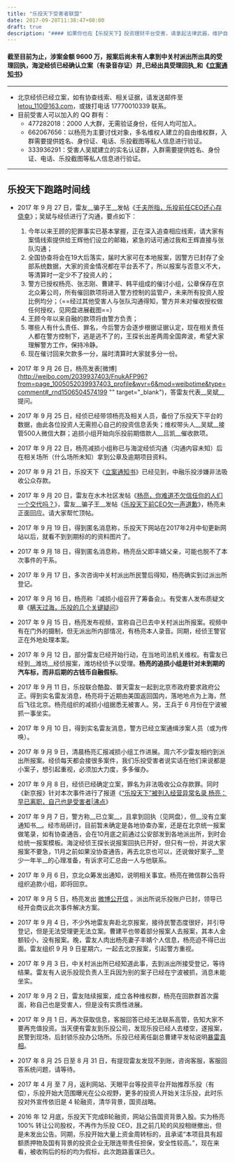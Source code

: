 ```yaml
---
title: "乐投天下受害者联盟"
date: 2017-09-28T11:38:47+08:00
draft: true
description: "#### 如果你也在【乐投天下】投资理财平台受害，请拿起法律武器，维护自己的权利。"
---
```


#### 截至目前为止，涉案金额 9600 万，报案后尚未有人拿到中关村派出所出具的受理回执，海淀经侦已经确认立案（有录音存证）并_已经出具受理回执_和《[立案通知书](/resource/相关截图/20170921立案通知书.jpg)》

---

- 北京经侦已经立案，如有协查线索、相关证据，请发送邮件至 letou_110@163.com，或拨打电话 17770010339 联系。
- 目前受害人可以加入的 QQ 群有：
	- 477282018：2000 人大群，无需验证身份，任何人均可加入。
	- 662067656：以杨亮为主要讨伐对象，多名维权人建立的自由维权群，入群需要提供姓名、身份证、电话、乐投截图等私人信息进行验证。
	- 333936291：受害人吴斌建立的实名认证群，入群需要提供姓名、身份证、电话、乐投截图等私人信息进行验证。

	
---

## 乐投天下跑路时间线
- 2017 年 9 月 27 日，雷友__骗子王__发帖《[千夫所指，乐投前任CEO还心存侥幸](http://www.p2peye.com/thread-1901591-1-1.html)》；吴斌与经侦进行了沟通，要点如下：
	1. 今年以来王顾的犯罪事实已基本掌握，正在深入追查相应线索，请大家有案情线索提供给王辉他们设立的邮箱，紧急的话可通过我和王辉直接与张队沟通；
	2. 全国协查将会在19大后落实，届时大家可在本地报案，因警方已封存了全部系统数据，大家的资金情况都在平台丢不了，所以报案与否意义不大，等清算时一定少不了投资人的；
	3. 警方已授权杨亮、张志刚、曹建平、韩平组成的催讨小组，公章保存在京北众筹公司，所有催回款项将进入警方控制的监管户，未来所有投资人按比例均分；（==经过其他受害人与张队沟通得知，警方并未对催收授权做任何授权，见网盘进展截图==）
	4. 王顾今年以来自融的款项将由警方负责；
	5. 哪些人有什么责任、罪名，今后警方会逐步根据证据认定，现在相关责任人都在警方控制下，逃是逃不了的，王探长出差两周全国奔波，希望大家理解警方工作，保持冷静。
	6. 现在催讨回来欠款多一分，届时清算时大家就多分一份。


- 2017 年 9 月 26 日，杨亮发表[微博](http://weibo.com/2039937403/FnukAFP96?from=page_1005052039937403_profile&wvr=6&mod=weibotime&type=comment#_rnd1506504574199 "" target="_blank")，答雷友代表__吴斌__提问。
- 2017 年 9 月 25 日，经侦已经带领杨亮及相关人员，备份了乐投天下平台的数据，由此各位投资人无需担心自己的投资信息丢失；维权带头人__吴斌__接管500人微信大群；追损小组开始向乐投前期借款人__吕凯__催收款项。
- 2017 年 9 月 22 日，杨亮减损小组称已与海淀经侦沟通（沟通内容未知）后在相关场所（什么场所未知）拿到公章及逾期项目资料。
- 2017 年 9 月 21 日，乐投天下《[立案通知书](/resource/相关截图/20170921立案通知书.jpg)》已经见到，中融乐投涉嫌非法吸收公众存款。
- 2017 年 9 月 20 日，雷友在水木社区发帖《[杨亮，你难道不欠信任你的人们一个交代吗？](http://www.newsmth.net/nForum/#!article/FamilyLife/1759769252)》，雷友__骗子王__发帖《[乐投天下前CEO欠一声道歉](http://www.p2peye.com/thread-1898909-1-1.html)》，杨亮未正面回应。请大家帮忙顶帖。
- 2017 年 9 月 19 日，得到匿名消息称，乐投天下网站在2017年2月中旬更新网站以后，就看不到到期标的的资料图片了。
- 2017 年 9 月 18 日，得到匿名消息称，杨亮岳父即丰婧父亲，可能也脱不了本次事件的干系。
- 2017 年 9 月 17 日，多次咨询中关村派出所民警后得知，杨亮确实到过派出所登记。
- 2017 年 9 月 16 日，杨亮称『减损小组召开了筹备会』。有受害人发布质疑文章《[瞒天过海，乐投的几个关键疑问](http://www.p2peye.com/thread-1896866-1-1.html)》
- 2017 年 9 月 15 日，杨亮发布视频，宣称自己已去中关村派出所报案。视频中有在门外的摄制，但无派出所内部情况，有杨亮本人录音。同期，经侦王警官正在外地处理本案。
- 2017 年 9 月 12 日，部分雷友已经开始行动，在当地司法机关维权。有雷友已经到__潍坊__经侦报案，潍坊经侦予以受理。__杨亮的追损小组是针对未到期的汽车标，而非后期的古钱币自融假标__。
- 2017 年 9 月 11 日，乐投联合酷盈、普天雷友一起到北京市政府要求政府公正。得到实名雷友消息，杨亮将于近期由美国返回国内，落地地点为上海，然后飞往北京。杨亮组织的减损小组据悉无被害人。另，王兵于 6 月份在宁波被抓一事坐实。
- 2017 年 9 月 10 日，得到实名雷友消息，警方已经立案通缉涉案人员（或为传唤）。
- 2017 年 9 月 9 日，清晨杨亮汇报减损小组工作进展。周六不少雷友相约到派出所报案。经侦每天都会接很多案件，我们乐投受害者说实话在他们来说都是小案子，想引起重视，必须加大力度，多多催办。
- 2017 年 9 月 8 日，经侦已经确定立案，罪名为非法吸收公众存款罪。同时《新京报》针对本次事件进行了报道《[“乐投天下”被列入经营异常名录 杨亮：早已离职，自己也是受害者|沸点](http://www.bjnews.com.cn/news/2017/09/08/457361.html)》
- 2017 年 9 月 7 日，警方称__已立案__，且拿到回执（见网盘），但__没有立案通知书__。经市局研讨，目前暂未确定是各地协查办案，还是在北京统一报案做笔录，如有协查通告，会在10月底之前通过公安部发到各地派出所，到时会给统一报案模板。海淀经侦王探长说报案回执已开好，但只有一份，并说大家报案不要急，11月之前如果没协查通告，再去北京也可以，还说做好案子__至少一年半__的心理准备，有诉求可汇总由一人与他联系。
- 2017 年 9 月 6 日，京北众筹发出通知，说明相关事宜。杨亮在微信群公告将组织追款小组，即将回京。
- 2017 年 9 月 5 日，杨亮发出 [微博公开信](https://m.weibo.cn/u/2039937403?uid=2039937403&luicode=10000011&lfid=1076032039937403&featurecode=20000320) 。派出所说乐投账户已封，领导已经开会商议此次事件解决方案。
- 2017 年 9 月 4 日，不少外地雷友奔赴北京报案，接待民警态度很好，并引导登记，但是无法受理更无法立案。曹建平也带着部分报案人去报案，其本人金额较小，没有报案。晚，雷友人肉出杨亮妻子丰婧个人信息，杨亮迫不得已出面。雷友组织 9 月 9 日星期六，一起去北京报案，引起警方重视。
- 2017 年 9 月 3 日，中关村派出所已经知道此事，去到派出所接受登记，等待结果。雷友有人说乐投现负责人王兵因为别的案子已经在宁波被抓，消息未能坐实。
- 2017 年 9 月 2 日，雷友陆续报案，成立各种维权群，杨亮在回款群首次露面，称自己也是受害人，但是没有实质性进展。
- 2017 年 9 月 1 日，再次获取信息，客服回答已经无法联系高管，告知大家不要再充值投资。当天便有雷友到乐投公司，发现乐投已经人去楼空，遂报案，民警到现场，后封锁乐投办公场所。乐投已经离任副总曹建平发帖说明[暴雷真相](http://t.cn/RpqUggV)。
- 2017 年 8 月 25 日至 8 月 31 日，有提现雷友发现不到账，咨询客服，客服回答系统问题，请等待。
- 2017 年 4 月 至 7 月，返利网站、天眼平台等投资平台开始推荐乐投（有偿），乐投开始大范围曝光在公众视野，更多的投资人开始关注乐投，此时乐投对外宣传依旧是 4 轮融资，清华背景，国资战略。
- 2016 年 12 月底，乐投天下完成B轮融资，网站公告国资背景入股。实为杨亮 100% 转让公司股权，不再作为乐投 CEO，且之前几轮的风投相继撤出，但是未发出公告。同期，乐投开始大量上资金周转标的，且承诺“本项目具有超额质押物及国有背景的投资企业无限连带责任担保，安全性较高。”，现在来看，被收购后的标的均为假标，此次跑路蓄谋已久。




